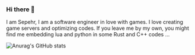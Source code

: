 ### Hi there 👋

I am Sepehr, I am a software engineer in love with games. I love creating game servers and optimizing codes. If you leave me by my own, you might find me embedding lua and python in some Rust and C++ codes ...

![Anurag's GitHub stats](https://github-readme-stats.vercel.app/api?username=RevengeComing&show_icons=true&theme=highcontrast)

<!--
**RevengeComing/RevengeComing** is a ✨ _special_ ✨ repository because its `README.md` (this file) appears on your GitHub profile.

Here are some ideas to get you started:

- 🔭 I’m currently working on ...
- 🌱 I’m currently learning ...
- 👯 I’m looking to collaborate on ...
- 🤔 I’m looking for help with ...
- 💬 Ask me about ...
- 📫 How to reach me: ...
- 😄 Pronouns: ...
- ⚡ Fun fact: ...
-->

